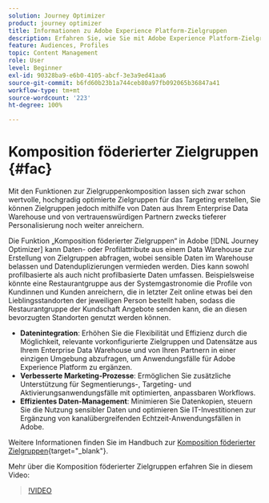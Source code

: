 ```yaml
---
solution: Journey Optimizer
product: journey optimizer
title: Informationen zu Adobe Experience Platform-Zielgruppen
description: Erfahren Sie, wie Sie mit Adobe Experience Platform-Zielgruppen arbeiten.
feature: Audiences, Profiles
topic: Content Management
role: User
level: Beginner
exl-id: 90328ba9-e6b0-4105-abcf-3e3a9ed41aa6
source-git-commit: b6fd60b23b1a744ceb80a97fb092065b36847a41
workflow-type: tm+mt
source-wordcount: '223'
ht-degree: 100%

---
```


# Komposition föderierter Zielgruppen {#fac}

Mit den Funktionen zur Zielgruppenkomposition lassen sich zwar schon wertvolle, hochgradig optimierte Zielgruppen für das Targeting erstellen, Sie können Zielgruppen jedoch mithilfe von Daten aus Ihrem Enterprise Data Warehouse und von vertrauenswürdigen Partnern zwecks tieferer Personalisierung noch weiter anreichern.

Die Funktion „Komposition föderierter Zielgruppen“ in Adobe [!DNL Journey Optimizer] kann Daten- oder Profilattribute aus einem Data Warehouse
zur Erstellung von Zielgruppen abfragen, wobei sensible Daten im Warehouse belassen und Datenduplizierungen vermieden werden. Dies kann sowohl profilbasierte als auch nicht profilbasierte Daten umfassen. Beispielsweise könnte eine Restaurantgruppe aus der Systemgastronomie die Profile von Kundinnen und Kunden anreichern,
die in letzter Zeit online etwas bei den Lieblingsstandorten der jeweiligen Person bestellt haben, sodass die Restaurantgruppe der Kundschaft Angebote senden kann, die an diesen bevorzugten Standorten genutzt werden können.

* **Datenintegration**: Erhöhen Sie die Flexibilität und Effizienz durch die Möglichkeit, relevante vorkonfigurierte Zielgruppen und Datensätze aus Ihrem Enterprise Data Warehouse und von Ihren Partnern in einer einzigen Umgebung abzufragen, um Anwendungsfälle für Adobe Experience Platform zu ergänzen.
* **Verbesserte Marketing-Prozesse**: Ermöglichen Sie zusätzliche Unterstützung für Segmentierungs-, Targeting- und Aktivierungsanwendungsfälle mit optimierten, anpassbaren Workflows.
* **Effizientes Daten-Management**: Minimieren Sie Datenkopien, steuern Sie die Nutzung sensibler Daten
und optimieren Sie IT-Investitionen zur Ergänzung von kanalübergreifenden Echtzeit-Anwendungsfällen in Adobe.

Weitere Informationen finden Sie im Handbuch zur [Komposition föderierter Zielgruppen](https://experienceleague.adobe.com/de/docs/federated-audience-composition/using/home){target="_blank"}.

Mehr über die Komposition föderierter Zielgruppen erfahren Sie in diesem Video:

>[!VIDEO](https://video.tv.adobe.com/v/3432261?quality=12)
